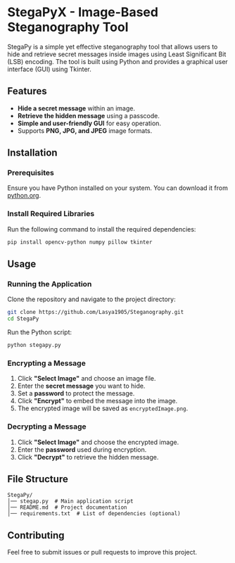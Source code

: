 # StegaPyX - Image-Based Steganography Tool

StegaPy is a simple yet effective steganography tool that allows users to hide and retrieve secret messages inside images using Least Significant Bit (LSB) encoding. The tool is built using Python and provides a graphical user interface (GUI) using Tkinter.

## Features
- **Hide a secret message** within an image.
- **Retrieve the hidden message** using a passcode.
- **Simple and user-friendly GUI** for easy operation.
- Supports **PNG, JPG, and JPEG** image formats.

## Installation
### Prerequisites
Ensure you have Python installed on your system. You can download it from [python.org](https://www.python.org/).

### Install Required Libraries
Run the following command to install the required dependencies:
```bash
pip install opencv-python numpy pillow tkinter
```

## Usage
### Running the Application
Clone the repository and navigate to the project directory:
```bash
git clone https://github.com/Lasya1905/Steganography.git
cd StegaPy
```
Run the Python script:
```bash
python stegapy.py
```

### Encrypting a Message
1. Click **"Select Image"** and choose an image file.
2. Enter the **secret message** you want to hide.
3. Set a **password** to protect the message.
4. Click **"Encrypt"** to embed the message into the image.
5. The encrypted image will be saved as `encryptedImage.png`.

### Decrypting a Message
1. Click **"Select Image"** and choose the encrypted image.
2. Enter the **password** used during encryption.
3. Click **"Decrypt"** to retrieve the hidden message.

## File Structure
```
StegaPy/
│── stegap.py  # Main application script
│── README.md  # Project documentation
│── requirements.txt  # List of dependencies (optional)
```

## Contributing
Feel free to submit issues or pull requests to improve this project.

